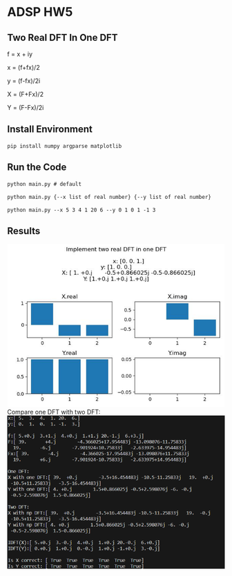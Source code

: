 # ADSP HW5

## Two Real DFT In One DFT
f = x + iy 

x = (f+fx)/2 

y = (f-fx)/2i

X = (F+Fx)/2 

Y = (F-Fx)/2i

## Install Environment
```
pip install numpy argparse matplotlib
```

## Run the Code
```
python main.py # default
```
```
python main.py {--x list of real number} {--y list of real number}
```
```
python main.py --x 5 3 4 1 20 6 --y 0 1 0 1 -1 3
```

## Results
![](result.jpg)
Compare one DFT with two DFT:
![](result_2.png)